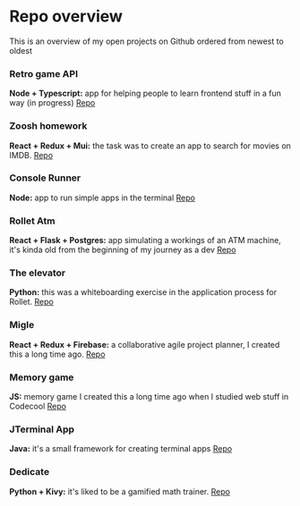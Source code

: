 # Repo overview

This is an overview of my open projects on Github ordered from newest to oldest

### Retro game API

**Node + Typescript:** app for helping people to learn frontend stuff in a fun way (in progress) [Repo](https://github.com/AdamGonda/retro-game-api-open)

### Zoosh homework

**React + Redux + Mui:** the task was to create an app to search for movies on IMDB. [Repo](https://github.com/AdamGonda/zoosh-homework)

### Console Runner

**Node:** app to run simple apps in the terminal [Repo](https://github.com/AdamGonda/console-runner)

### Rollet Atm

**React + Flask + Postgres:** app simulating a workings of an ATM machine,
it's kinda old from the beginning of my journey as a dev [Repo](https://github.com/AdamGonda/rollet-atm)

### The elevator

**Python:** this was a whiteboarding exercise in the application process for Rollet. [Repo](https://github.com/AdamGonda/The-elevator)

### Migle

**React + Redux + Firebase:** a collaborative agile project planner, I created this a long time ago. [Repo](https://github.com/AdamGonda/migle)

### Memory game

**JS:** memory game I created this a long time ago when I studied web stuff in Codecool [Repo](https://github.com/AdamGonda/memory-game)

### JTerminal App

**Java:** it's a small framework for creating terminal apps [Repo](https://github.com/AdamGonda/JTerminalApp)

### Dedicate

**Python + Kivy:** it's liked to be a gamified math trainer. [Repo](https://github.com/AdamGonda/Dedicate)
